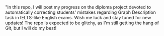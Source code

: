 "In this repo, I will post my progress on the diploma project devoted to automatically correcting students' mistakes regarding Graph Description task in IELTS-like English exams. Wish me luck and stay tuned for new updates! The repo is expected to be glitchy, as I'm still getting the hang of Git, but I will do my best!